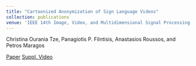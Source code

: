 ```yaml
---
title: "Cartoonized Anonymization of Sign Language Videos"
collection: publications
venue: 'IEEE 14th Image, Video, and Multidimensional Signal Processing Workshop (IVMSP)'
---
```

Christina Ourania Tze, Panagiotis P. Filntisis, Anastasios Roussos, and Petros Maragos

[Paper](http://raniatze.github.io/files/paper1.pdf)
[Suppl. Video](https://youtu.be/SXFjdMlKEhE)
